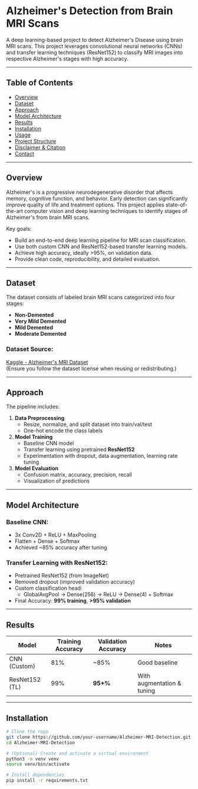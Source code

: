 # Alzheimer's Detection from Brain MRI Scans

A deep learning-based project to detect Alzheimer's Disease using brain MRI scans. This project leverages convolutional neural networks (CNNs) and transfer learning techniques (ResNet152) to classify MRI images into respective Alzheimer's stages with high accuracy.

---

## Table of Contents

- [Overview](#overview)
- [Dataset](#dataset)
- [Approach](#approach)
- [Model Architecture](#model-architecture)
- [Results](#results)
- [Installation](#installation)
- [Usage](#usage)
- [Project Structure](#project-structure)
- [Disclaimer & Citation](#disclaimer--citation)
- [Contact](#contact)

---

## Overview

Alzheimer's is a progressive neurodegenerative disorder that affects memory, cognitive function, and behavior. Early detection can significantly improve quality of life and treatment options. This project applies state-of-the-art computer vision and deep learning techniques to identify stages of Alzheimer's from brain MRI scans.

Key goals:
- Build an end-to-end deep learning pipeline for MRI scan classification.
- Use both custom CNN and ResNet152-based transfer learning models.
- Achieve high accuracy, ideally >95%, on validation data.
- Provide clean code, reproducibility, and detailed evaluation.

---

## Dataset

The dataset consists of labeled brain MRI scans categorized into four stages:

- **Non-Demented**
- **Very Mild Demented**
- **Mild Demented**
- **Moderate Demented**

### Dataset Source:
[Kaggle - Alzheimer's MRI Dataset](https://www.kaggle.com/datasets/sachinkumar413/alzheimer-mri-dataset)  
(Ensure you follow the dataset license when reusing or redistributing.)

---

## Approach

The pipeline includes:

1. **Data Preprocessing**
   - Resize, normalize, and split dataset into train/val/test
   - One-hot encode the class labels
2. **Model Training**
   - Baseline CNN model
   - Transfer learning using pretrained **ResNet152**
   - Experimentation with dropout, data augmentation, learning rate tuning
3. **Model Evaluation**
   - Confusion matrix, accuracy, precision, recall
   - Visualization of predictions

---

## Model Architecture

### Baseline CNN:
- 3x Conv2D + ReLU + MaxPooling
- Flatten + Dense + Softmax
- Achieved ~85% accuracy after tuning

### Transfer Learning with ResNet152:
- Pretrained ResNet152 (from ImageNet)
- Removed dropout (improved validation accuracy)
- Custom classification head:
  - GlobalAvgPool → Dense(256) → ReLU → Dense(4) + Softmax
- Final Accuracy: **99% training**, **>95% validation**

---

## Results

| Model           | Training Accuracy | Validation Accuracy | Notes                           |
|----------------|-------------------|----------------------|----------------------------------|
| CNN (Custom)   | 81%               | ~85%                | Good baseline                   |
| ResNet152 (TL) | 99%               | **95+%**            | With augmentation & tuning      |

---

## Installation

```bash
# Clone the repo
git clone https://github.com/your-username/Alzheimer-MRI-Detection.git
cd Alzheimer-MRI-Detection

# (Optional) Create and activate a virtual environment
python3 -m venv venv
source venv/bin/activate

# Install dependencies
pip install -r requirements.txt
